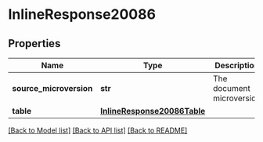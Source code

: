 # InlineResponse20086

## Properties
Name | Type | Description | Notes
------------ | ------------- | ------------- | -------------
**source_microversion** | **str** | The document microversion | 
**table** | [**InlineResponse20086Table**](InlineResponse20086Table.md) |  | 

[[Back to Model list]](../README.md#documentation-for-models) [[Back to API list]](../README.md#documentation-for-api-endpoints) [[Back to README]](../README.md)


